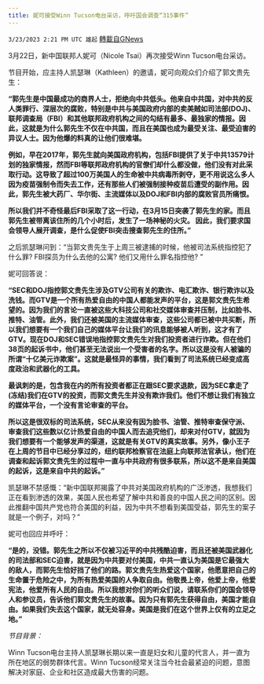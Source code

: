 ```yaml
---
title: 妮可接受Winn Tucson电台采访，呼吁国会调查“315事件”
---
```

`3/23/2023 2:21 PM UTC 雄起` [轉載自GNews](https://gnews.org/articles/1039708)

3月22日，新中国联邦人妮可（Nicole Tsai）再次接受Winn Tucson电台采访。

节目开始，应主持人凯瑟琳（Kathleen）的邀请，妮可向观众们介绍了郭文贵先生：

**“郭先生是中国最成功的商界人士，拒绝向中共低头。他来自中共国，对中共的反人类罪行、深层次的腐败，特别是中共与美国政府内部的卖美贼如司法部(DOJ)、联邦调查局（FBI）和其他联邦政府机构之间的勾结有最多、最独家的情报。因此，这就是为什么郭先生不仅在中共国，而且在美国也成为最受关注、最受迫害的异议人士。因为他爆的料真的让他们很难堪。**

**例如，早在2017年，郭先生就向美国政府机构，包括FBI提供了关于中共13579计划的独家情报，然而FBI等联邦政府机构的官僚们却什么都没做，他们没有对此采取行动。这导致了超过100万美国人的生命被中共病毒所剥夺，更不用说这么多人因为疫苗强制令而失去工作，还有那些人们被强制接种疫苗后遭受的副作用。因此，郭先生被大药厂、华尔街、主流媒体以及DOJ和FBI内部的腐败官员所痛恨。**

**所以我们并不奇怪最后FBI采取了这一行动，在3月15日突袭了郭先生的家。而且郭先生被带离该住所的几个小时后，发生了一场神秘的火灾。 因此，我们要求国会领导人展开调查，是什么促使FBI突击搜查郭先生的住所。”**

之后凯瑟琳问到：“当郭文贵先生于上周三被逮捕的时候，他被司法系统指控犯了什么罪? FBI探员为什么去他的公寓? 他们又用什么罪名指控他? ”

妮可回答说：

**“SEC和DOJ指控郭文贵先生涉及GTV公司有关的欺诈、电汇欺诈、银行欺诈以及洗钱。而GTV是一个所有热爱自由的中国人都能发声的平台，这是郭文贵先生希望的。因为我们的言论一直被这些大科技公司和社交媒体审查并压制，比如脸书、推特、油管。此外，我们还被美国的主流媒体审查，这些公司都已被中共买断，所以我们想要有一个我们自己的媒体平台让我们的讯息能够被人听到，这才有了GTV。现在DOJ和SEC错误地指控郭文贵先生对我们投资者进行诈欺。但在他们38页的起诉书中，他们甚至无法说出一个受害者的名字。所以这是没有人被骗的所谓“十亿美元诈欺案”。这就是最怪异的事情，我们看到了司法系统已经变成高度政治和武器化的工具。**

**最讽刺的是，包含我在内的所有投资者都正在跟SEC要求退款，因为SEC拿走了(冻结)我们在GTV的投资，而郭文贵先生并没有欺诈我们。他们不想让我们有独立的媒体平台，一个没有言论审查的平台。**

**所以这是很双标的司法系统，SEC从来没有因为脸书、油管、推特审查保守派、审查我们这些数以亿计热爱自由的中国人而去追究他们，却来对付GTV，就因为我们想要有一个能够发声的渠道，这就是有关GTV的真实故事。另外，像小王子在上周的节目中已经分享过的，纽约联邦检察官在法庭上向联邦法官承认，他们在调查和起诉郭文贵先生的过程中一直与中共政府有很多联系，所以这不是来自美国的起诉，这是来自中共的起诉。”**

凯瑟琳不禁感慨：“新中国联邦揭露了中共对美国政府机构的广泛渗透，我想我们正在看到渗透的效果，美国人民也希望了解中共和善良的中国人民之间的区别。因此推翻中国共产党也符合美国的利益，因为中共不想看到美国受益，郭先生的案子就是一个例子，对吗？”

妮可也回应并呼吁：

**“是的，没错。郭先生之所以不仅被习近平的中共残酷迫害，而且还被美国武器化的司法部和SEC迫害，就是因为中共要对付美国，中共一直认为美国是它最强大的敌人，而郭先生恰好挡了他们的路。郭文贵先生热爱这个国家，他愿意把自己的生命置于危险之中，为所有热爱美国的人争取自由。他敬畏上帝，他爱上帝，他爱宪法，他爱所有人民的自由。所以我想对你们的听众们说，请联系你们的国会领导人和参议员，告诉他们郭文贵先生的故事。因为只有郭先生获得自由，美国才能自由。如果我们失去这个国家，就无处容身。美国是我们在这个世界上仅有的立足之地。”**

*节目背景：*

Winn Tucson电台主持人凯瑟琳长期以来一直是妇女和儿童的代言人，并一直为所在地区的弱势群体代言。Winn Tucson经常关注当今社会最紧迫的问题，意图解决对家庭、企业和社区造成最大伤害的问题。
